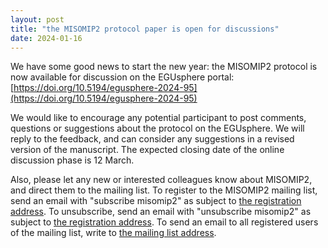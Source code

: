 ```yaml
---
layout: post
title: "the MISOMIP2 protocol paper is open for discussions"
date: 2024-01-16
---
```


We have some good news to start the new year: the MISOMIP2 protocol is now available for discussion on the EGUsphere portal: [https://doi.org/10.5194/egusphere-2024-95](https://doi.org/10.5194/egusphere-2024-95)

We would like to encourage any potential participant to post comments, questions or suggestions about the protocol on the EGUsphere. We will reply to the feedback, and can consider any suggestions in a revised version of the manuscript. The expected closing date of the online discussion phase is 12 March.

Also, please let any new or interested colleagues know about MISOMIP2, and direct them to the mailing list. To register to the MISOMIP2 mailing list, send an email with "subscribe misomip2" as subject to [the registration address](mailto:sympa@services.cnrs.fr). To unsubscribe, send an email with "unsubscribe misomip2" as subject to [the registration address](mailto:sympa@services.cnrs.fr). To send an email to all registered users of the mailing list, write to [the mailing list address](mailto:misomip2@services.cnrs.fr).
